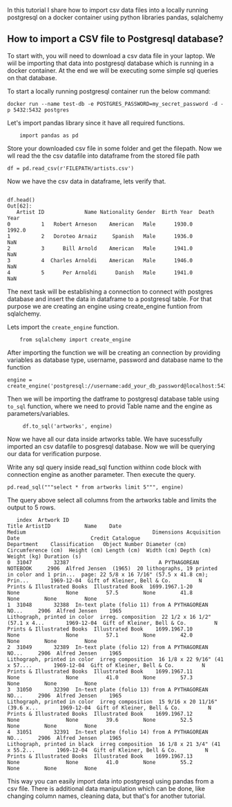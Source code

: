 <p>
In this tutorial I share how to import csv data files into a locally running
postgresql on a docker container using python libraries pandas, sqlalchemy
</p>


## How to import a CSV file to Postgresql database?
To start with, you will need to download a csv data file in your laptop. We wiil be importing that data into postgresql database which is running in a docker container. At the end we will be executing some simple sql queries on that database.

To start a locally running postgresql container run the below command: 

```
docker run --name test-db -e POSTGRES_PASSWORD=my_secret_password -d -p 5432:5432 postgres
```

Let's import pandas library since it have all required functions.

```
    import pandas as pd
```
Store your downloaded csv file in some folder and get the filepath. Now we wll read the the  csv datafile into dataframe from the stored file path

```
df = pd.read_csv(r'FILEPATH/artists.csv')
```

Now we have the csv data in dataframe, lets verify that. 

```

df.head()
Out[62]: 
   Artist ID             Name Nationality Gender  Birth Year  Death Year
0          1   Robert Arneson    American   Male      1930.0      1992.0
1          2   Doroteo Arnaiz     Spanish   Male      1936.0         NaN
2          3      Bill Arnold    American   Male      1941.0         NaN
3          4  Charles Arnoldi    American   Male      1946.0         NaN
4          5      Per Arnoldi      Danish   Male      1941.0         NaN
```



 The next task will be establishing a connection to connect with postgres database and insert the data in dataframe to a postgresql table. For that purpose we are creating an engine using create_engine funtion from sqlalchemy.

Lets import the ```create_engine``` function.

```
  	from sqlalchemy import create_engine
```

After importing the function we will be creating an connection by providing variables as database type, username, password and database name to the function
```
engine = create_engine('postgresql://username:add_your_db_password@localhost:5432/database_name')'
```

Then we will be importing the datframe to postgresql database table using ```to_sql``` function, where we need to provid Table name and the engine as parameters/variables.

```
	 df.to_sql('artworks', engine)
```

Now we have all our data inside artworks table. We have sucessfully imported an csv datafile to posgresql database. Now we will be querying our data for verification purpose.


Write any sql query inside read_sql function withinn code block with connection engine as another parameter. Then execute the query.

```
pd.read_sql("""select * from artworks limit 5""", engine)
```

The query above select all columns from the artworks table and limits the output to 5 rows.

```
   index  Artwork ID                                              Title ArtistID           Name    Date                                             Medium                                         Dimensions Acquisition Date                       Credit Catalogue                  Department    Classification   Object Number Diameter (cm) Circumference (cm)  Height (cm) Length (cm)  Width (cm) Depth (cm) Weight (kg) Duration (s)
0  31047       32387                             A PYTHAGOREAN NOTEBOOK     2906  Alfred Jensen  (1965)  20 lithographs, 19 printed in color and 1 prin...  page: 22 5/8 x 16 7/16" (57.5 x 41.8 cm); Prin...       1969-12-04  Gift of Kleiner, Bell & Co.         N  Prints & Illustrated Books  Illustrated Book  1699.1967.1-20          None               None         57.5        None        41.8       None        None         None
1  31048       32388  In-text plate (folio 11) from A PYTHAGOREAN NO...     2906  Alfred Jensen    1965                       Lithograph, printed in color  irreg. composition  22 1/2 x 16 1/2" (57.1 x 4...       1969-12-04  Gift of Kleiner, Bell & Co.         N  Prints & Illustrated Books  Illustrated Book    1699.1967.10          None               None         57.1        None        42.0       None        None         None
2  31049       32389  In-text plate (folio 12) from A PYTHAGOREAN NO...     2906  Alfred Jensen    1965                       Lithograph, printed in color  irreg composition  16 1/8 x 22 9/16" (41 x 57....       1969-12-04  Gift of Kleiner, Bell & Co.         N  Prints & Illustrated Books  Illustrated Book    1699.1967.11          None               None         41.0        None        57.3       None        None         None
3  31050       32390  In-text plate (folio 13) from A PYTHAGOREAN NO...     2906  Alfred Jensen    1965                       Lithograph, printed in color  irreg composition  15 9/16 x 20 11/16" (39.6 x...       1969-12-04  Gift of Kleiner, Bell & Co.         N  Prints & Illustrated Books  Illustrated Book    1699.1967.12          None               None         39.6        None        52.5       None        None         None
4  31051       32391  In-text plate (folio 14) from A PYTHAGOREAN NO...     2906  Alfred Jensen    1965                       Lithograph, printed in black  irreg composition  16 1/8 x 21 3/4" (41 x 55.2...       1969-12-04  Gift of Kleiner, Bell & Co.         N  Prints & Illustrated Books  Illustrated Book    1699.1967.13          None               None         41.0        None        55.2       None        None         None

```

This way you can easily import data into postgresql using pandas from a csv file. There is additional data manipulation which can be done,  like changing column names, cleaning data, but that's for another tutorial. 



